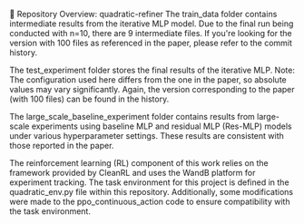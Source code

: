 📁 Repository Overview: quadratic-refiner
The train_data folder contains intermediate results from the iterative MLP model.
Due to the final run being conducted with n=10, there are 9 intermediate files.
If you're looking for the version with 100 files as referenced in the paper, please refer to the commit history.

The test_experiment folder stores the final results of the iterative MLP.
Note: The configuration used here differs from the one in the paper, so absolute values may vary significantly.
Again, the version corresponding to the paper (with 100 files) can be found in the history.

The large_scale_baseline_experiment folder contains results from large-scale experiments using baseline MLP and residual MLP (Res-MLP) models under various hyperparameter settings.
These results are consistent with those reported in the paper.

The reinforcement learning (RL) component of this work relies on the framework provided by CleanRL and uses the WandB platform for experiment tracking. The task environment for this project is defined in the quadratic_env.py file within this repository. Additionally, some modifications were made to the ppo_continuous_action code to ensure compatibility with the task environment.

